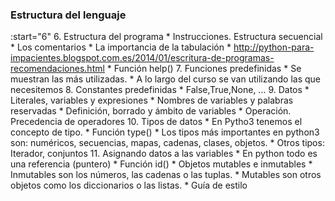 ### Estructura del lenguaje

:start="6"
6. Estructura del programa
	* Instrucciones. Estructura secuencial
	* Los comentarios
	* La importancia de la tabulación
	* http://python-para-impacientes.blogspot.com.es/2014/01/escritura-de-programas-recomendaciones.html
	* Función help()
7. Funciones predefinidas
	* Se muestran las más utilizadas.
	* A lo largo del curso se van utilizando las que necesitemos
8. Constantes predefinidas
	* False,True,None, ...
9. Datos
	* Literales, variables y expresiones
	* Nombres de variables y palabras reservadas
	* Definición, borrado y ámbito de variables
	* Operación. Precedencia de operadores
10. Tipos de datos 
	* En Pytho3 tenemos el concepto de tipo.
	* Función type()
	* Los tipos más importantes en python3 son: numéricos, secuencias, mapas, cadenas, clases, objetos.
	* Otros tipos: Iterador, conjuntos
11. Asignando datos a las variables
	* En python todo es una referencia (puntero)
	* Función id()
	* Objetos mutables e inmutables
	* Inmutables son los números, las cadenas o las tuplas.
	* Mutables son otros objetos como los diccionarios o las listas.
	* Guía de estilo